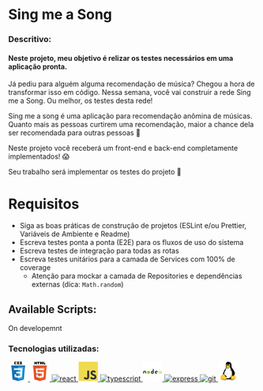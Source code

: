 # Sing me a Song

### Descritivo:

#### Neste projeto, meu objetivo é relizar os testes necessários em uma aplicação pronta.

Já pediu para alguém alguma recomendação de música? Chegou a hora de transformar isso em código. Nessa semana, você vai construir a rede Sing me a Song. Ou melhor, os testes desta rede!

Sing me a song é uma aplicação para recomendação anômina de músicas. Quanto mais as pessoas curtirem uma recomendação, maior a chance dela ser recomendada para outras pessoas 🙂

Neste projeto você receberá um front-end e back-end completamente implementados! 😱

Seu trabalho será implementar os testes do projeto 🙂

# Requisitos

- Siga as boas práticas de construção de projetos (ESLint e/ou Prettier, Variáveis de Ambiente e Readme)
- Escreva testes ponta a ponta (E2E) para os fluxos de uso do sistema
- Escreva testes de integração para todas as rotas
- Escreva testes unitários para a camada de Services com 100% de coverage
  - Atenção para mockar a camada de Repositories e dependências externas (dica: `Math.random`)

## Available Scripts:

On developemnt

### Tecnologias utilizadas:

<p align="left">
  <a href="https://www.w3schools.com/css/" target="_blank"> <img src="https://raw.githubusercontent.com/devicons/devicon/master/icons/css3/css3-original-wordmark.svg" alt="css3" width="40" height="40"/> </a> 
  <a href="https://www.w3.org/html/" target="_blank"> <img src="https://raw.githubusercontent.com/devicons/devicon/master/icons/html5/html5-original-wordmark.svg" alt="html5" width="40" height="40"/> </a> 
  <a href="https://www.postgresql.org/" target="_blank"> <img src="https://icongr.am/devicon/react-original.svg?size=128&color=currentColor" alt="react" width="40" height="40"/> </a> 
  <a href="https://developer.mozilla.org/en-US/docs/Web/JavaScript" target="_blank"> <img src="https://raw.githubusercontent.com/devicons/devicon/master/icons/javascript/javascript-original.svg" alt="javascript" width="40" height="40"/> </a> 
  <a href="https://expressjs.com/pt-br/" target="_blank"> <img src="https://icongr.am/devicon/typescript-original.svg?size=128&color=currentColor" alt="typescript" width="40" height="40"/> </a> 
  <a href="https://nodejs.org" target="_blank"> <img src="https://raw.githubusercontent.com/devicons/devicon/master/icons/nodejs/nodejs-original-wordmark.svg" alt="nodejs" width="40" height="40"/> </a> 
  <a href="https://expressjs.com/pt-br/" target="_blank"> <img src="https://icongr.am/devicon/express-original-wordmark.svg?size=128&color=currentColor" alt="express" width="40" height="40"/> </a> 
  <a href="https://git-scm.com/" target="_blank"> <img src="https://www.vectorlogo.zone/logos/git-scm/git-scm-icon.svg" alt="git" width="40" height="40"/> </a>
  <a href="https://www.linux.org/" target="_blank"> <img src="https://raw.githubusercontent.com/devicons/devicon/master/icons/linux/linux-original.svg" alt="linux" width="40" height="40"/> </a> 
</p>
